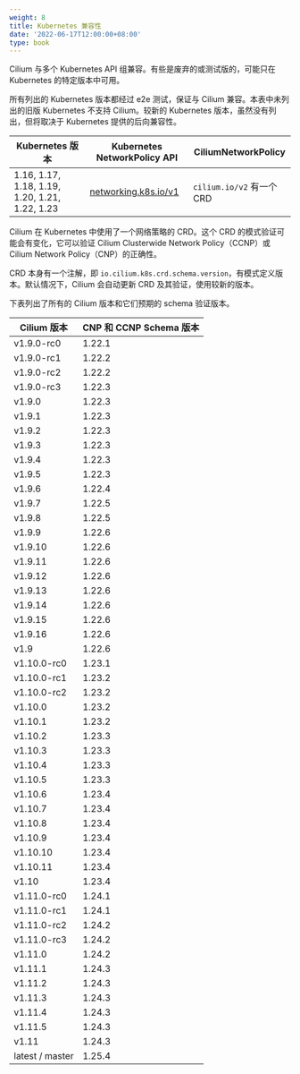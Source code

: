 ```yaml
---
weight: 8
title: Kubernetes 兼容性
date: '2022-06-17T12:00:00+08:00'
type: book
---
```


Cilium 与多个 Kubernetes API 组兼容。有些是废弃的或测试版的，可能只在 Kubernetes 的特定版本中可用。

所有列出的 Kubernetes 版本都经过 e2e 测试，保证与 Cilium 兼容。本表中未列出的旧版 Kubernetes 不支持 Cilium。较新的 Kubernetes 版本，虽然没有列出，但将取决于 Kubernetes 提供的后向兼容性。

| Kubernetes 版本                                | Kubernetes NetworkPolicy API                                 | CiliumNetworkPolicy       |
| ---------------------------------------------- | ------------------------------------------------------------ | ------------------------- |
| 1.16, 1.17, 1.18, 1.19, 1.20, 1.21, 1.22, 1.23 | [networking.k8s.io/v1](https://kubernetes.io/docs/reference/generated/kubernetes-api/v1.18/#networkpolicy-v1-networking-k8s-io) | `cilium.io/v2` 有一个 CRD |

Cilium 在 Kubernetes 中使用了一个网络策略的 CRD。这个 CRD 的模式验证可能会有变化，它可以验证 Cilium Clusterwide Network Policy（CCNP）或 Cilium Network Policy（CNP）的正确性。

CRD 本身有一个注解，即 `io.cilium.k8s.crd.schema.version`，有模式定义版本。默认情况下，Cilium 会自动更新 CRD 及其验证，使用较新的版本。

下表列出了所有的 Cilium 版本和它们预期的 schema 验证版本。

| Cilium 版本     | CNP 和 CCNP Schema 版本 |
| --------------- | ----------------------- |
| v1.9.0-rc0      | 1.22.1                  |
| v1.9.0-rc1      | 1.22.2                  |
| v1.9.0-rc2      | 1.22.2                  |
| v1.9.0-rc3      | 1.22.3                  |
| v1.9.0          | 1.22.3                  |
| v1.9.1          | 1.22.3                  |
| v1.9.2          | 1.22.3                  |
| v1.9.3          | 1.22.3                  |
| v1.9.4          | 1.22.3                  |
| v1.9.5          | 1.22.3                  |
| v1.9.6          | 1.22.4                  |
| v1.9.7          | 1.22.5                  |
| v1.9.8          | 1.22.5                  |
| v1.9.9          | 1.22.6                  |
| v1.9.10         | 1.22.6                  |
| v1.9.11         | 1.22.6                  |
| v1.9.12         | 1.22.6                  |
| v1.9.13         | 1.22.6                  |
| v1.9.14         | 1.22.6                  |
| v1.9.15         | 1.22.6                  |
| v1.9.16         | 1.22.6                  |
| v1.9            | 1.22.6                  |
| v1.10.0-rc0     | 1.23.1                  |
| v1.10.0-rc1     | 1.23.2                  |
| v1.10.0-rc2     | 1.23.2                  |
| v1.10.0         | 1.23.2                  |
| v1.10.1         | 1.23.2                  |
| v1.10.2         | 1.23.3                  |
| v1.10.3         | 1.23.3                  |
| v1.10.4         | 1.23.3                  |
| v1.10.5         | 1.23.3                  |
| v1.10.6         | 1.23.4                  |
| v1.10.7         | 1.23.4                  |
| v1.10.8         | 1.23.4                  |
| v1.10.9         | 1.23.4                  |
| v1.10.10        | 1.23.4                  |
| v1.10.11        | 1.23.4                  |
| v1.10           | 1.23.4                  |
| v1.11.0-rc0     | 1.24.1                  |
| v1.11.0-rc1     | 1.24.1                  |
| v1.11.0-rc2     | 1.24.2                  |
| v1.11.0-rc3     | 1.24.2                  |
| v1.11.0         | 1.24.2                  |
| v1.11.1         | 1.24.3                  |
| v1.11.2         | 1.24.3                  |
| v1.11.3         | 1.24.3                  |
| v1.11.4         | 1.24.3                  |
| v1.11.5         | 1.24.3                  |
| v1.11           | 1.24.3                  |
| latest / master | 1.25.4                  |
